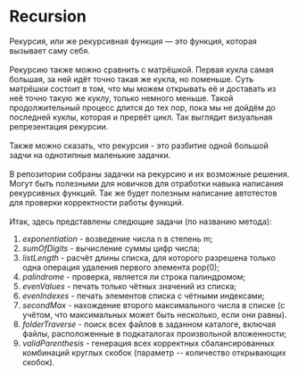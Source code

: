 # Recursion
Рекурсия, или же рекурсивная функция — это функция, которая вызывает саму себя.</br></br>
Рекурсию также можно сравнить с матрёшкой. Первая кукла самая большая, за ней идёт точно такая же кукла, но поменьше. Суть матрёшки состоит в том, что мы можем открывать её и доставать из неё точно такую же куклу, только немного меньше. Такой продолжительный процесс длится до тех пор, пока мы не дойдём до последней куклы, которая и прервёт цикл. Так выглядит визуальная репрезентация рекурсии.</br></br>
Также можно сказать, что рекурсия - это разбитие одной большой задчи на однотипные маленькие задачки.</br></br>
В репозитории собраны задачки на рекурсию и их возможные решения. Могут быть полезными для новичков для отработки навыка написания рекурсивных функций. Так же будет полезным написание автотестов для проверки корректности работы функций.</br></br>
Итак, здесь представлены следющие задачи (по названию метода):</br>
1. *exponentiation* - возведение числа n в степень m;
2. *sumOfDigits* - вычисление суммы цифр числа;
3. *listLength* - расчёт длины списка, для которого разрешена только одна операция удаления первого элемента pop(0);
4. *palindrome* - проверка, является ли строка палиндромом;
5. *evenValues* - печать только чётных значений из списка;
6. *evenIndexes* - печать элементов списка с чётными индексами;
7. *secondMax* - нахождение второго максимального числа в списке (с учётом, что максимальных может быть несколько, если они равны).
8. *folderTraverse* - поиск всех файлов в заданном каталоге, включая файлы, расположенные в подкаталогах произвольной вложенности;
9. *validParenthesis* - генерация всех корректных сбалансированных комбинаций круглых скобок (параметр -- количество открывающих скобок).
